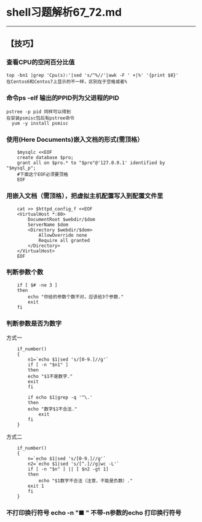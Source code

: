 # shell习题解析67_72.md
---  

## 【技巧】  
### 查看CPU的空闲百分比值
    top -bn1 |grep 'Cpu(s):'|sed 's/^%//'|awk -F ' +|%' '{print $8}'  
    在Centos6和Centos7上显示的不一样，区别在于空格或者%  
### 命令ps -elf 输出的PPID列为父进程的PID  
    pstree -p pid 同样可以得到   
    在安装psmisc包后有pstree命令  
      yum -y install psmisc  
### 使用(Here Documents)嵌入文档的形式(需顶格）  

        $mysqlc <<EOF
        create database $pro;  
        grant all on $pro.* to "$pro"@'127.0.0.1' identified by "$mysql_p";  
        #下面这个EOF必须要顶格  
        EOF
           
### 用嵌入文档（需顶格），把虚拟主机配置写入到配置文件里     
            
        cat >> $httpd_config_f <<EOF
        <VirtualHost *:80>
            DocumentRoot $webdir/$dom
            ServerName $dom
            <Directory $webdir/$dom>
                AllowOverride none
                Require all granted  
            </Directory>
        </VirtualHost>
        EOF
### 判断参数个数  
 
        if [ $# -ne 3 ]
        then
            echo "你给的参数个数不对，应该给3个参数."
            exit
        fi
 
### 判断参数是否为数字  
方式一  

        if_number()  
        {  
            n1=`echo $1|sed 's/[0-9.]//g'`  
            if [ -n "$n1" ]  
            then  
            echo "$1不是数字."  
            exit  
            fi  

            if echo $1|grep -q '^\.'   
            then  
            echo "数字$1不合法."  
                exit  
            fi  
        }  

方式二  

        if_number()  
        {  
            n=`echo $1|sed 's/[0-9.]//g'`  
            n2=`echo $1|sed 's/[^.]//g|wc -L'`  
            if [ -n "$n" ] || [ $n2 -gt 1]  
            then  
                echo "$1数字不合法（注意，不能是负数）."  
            exit 1  
            fi  
        }      

### 不打印换行符号 echo -n "■ "  不带-n参数的echo 打印换行符号  